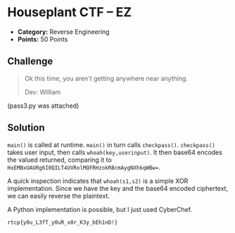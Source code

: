 # Houseplant CTF – EZ

* **Category:** Reverse Engineering
* **Points:** 50 Points

## Challenge

> Ok this time, you aren't getting anywhere near anything.
> 
> Dev: William

(pass3.py was attached)

## Solution

`main()` is called at runtime. `main()` in turn calls `checkpass()`. `checkpass()` takes user input, then calls `whoah(key,userinput)`. It then base64 encodes the valued returned, comparing it to `HxEMBxUAURg6I0QILT4UVRolMQFRHzokRBcmAygNXhkqWBw=`.

A quick inspection indicates that `whoah(s1,s2)` is a simple XOR implementation. Since we have the key and the base64 encoded ciphertext, we can easily reverse the plaintext.

A Python implementation is possible, but I just used CyberChef.


```
rtcp{y0u_L3fT_y0uR_x0r_K3y_bEh1nD!}
```